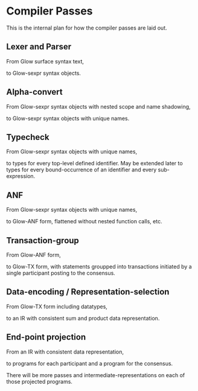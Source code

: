 # Compiler Passes

This is the internal plan for how the compiler passes are laid out.

## Lexer and Parser

From Glow surface syntax text,

to Glow-sexpr syntax objects.

## Alpha-convert

From Glow-sexpr syntax objects with nested scope and name shadowing,

to Glow-sexpr syntax objects with unique names.

## Typecheck

From Glow-sexpr syntax objects with unique names,

to types for every top-level defined identifier.
May be extended later to types for every bound-occurrence of an
identifier and every sub-expression.

## ANF

From Glow-sexpr syntax objects with unique names,

to Glow-ANF form, flattened without nested function calls, etc.

## Transaction-group

From Glow-ANF form,

to Glow-TX form, with statements groupped into transactions initiated
by a single participant posting to the consensus.

## Data-encoding / Representation-selection

From Glow-TX form including datatypes,

to an IR with consistent sum and product data representation.

## End-point projection

From an IR with consistent data representation,

to programs for each participant and a program for the
consensus.

There will be more passes and intermediate-representations on each of
those projected programs.

